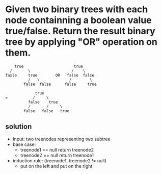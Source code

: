 # Given two binary trees with each node containning a boolean value true/false. Return the result binary tree by applying "OR" operation on them.

        true                      true    
      /       \                  /    \
    fasle     true        OR   false  false
              /   \             /        \
            false  false      false     true

                 true
    =           /     \
              false    true
              /       /     \ 
            false   false   true

## solution
- input: two treenodes representing two subtree
- base case: 
    - treenode1 == null return treenode2
    - treenode2 == null return treenode1
- induction rule: (treenode1, treenode2 != null)
    - put on the left and put on the right